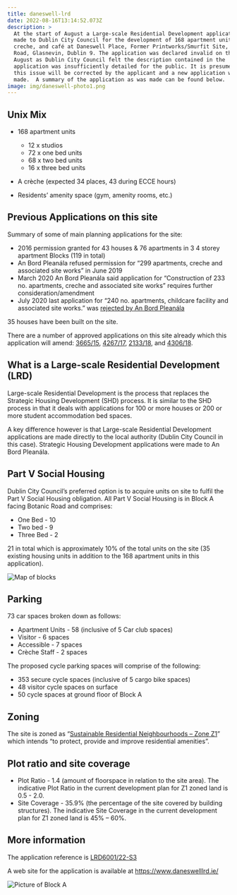 ```yaml
---
title: daneswell-lrd
date: 2022-08-16T13:14:52.073Z
description: >
  At the start of August a Large-scale Residential Development application was
  made to Dublin City Council for the development of 168 apartment units, a
  creche, and café at Daneswell Place, Former Printworks/Smurfit Site, Botanic
  Road, Glasnevin, Dublin 9. The application was declared invalid on the 9th of
  August as Dublin City Council felt the description contained in the
  application was insufficiently detailed for the public. It is presumed that
  this issue will be corrected by the applicant and a new application will be
  made.  A summary of the application as was made can be found below.
image: img/daneswell-photo1.png
---
```

## Unix Mix

* 168 apartment units 

  * 12 x studios
  * 72 x one bed units
  * 68 x two bed units
  * 16 x three bed units
* A crèche (expected 34 places, 43 during ECCE hours)
* Residents’ amenity space (gym, amenity rooms, etc.)

## Previous Applications on this site

Summary of some of main planning applications for the site:

* 2016 permission granted for 43 houses & 76 apartments in 3 4
  storey apartment Blocks (119 in total)
* An Bord Pleanála refused permission for “299 apartments, creche
  and associated site works” in June 2019
* March 2020 An Bord Pleanála said application for “Construction of
  233 no. apartments, creche and associated site works” requires
  further consideration/amendment
* July 2020 last application for “240 no. apartments, childcare
  facility and associated site works.” was [rejected by An Bord Pleanála](https://neasahourigan.com/post/an-bord-plean%C3%A1la-decides-to-reject-planning-application-for-botanic-shd-at-daneswell/)

35 houses have been built on the site.

There are a number of approved applications on this site already which this application will amend: [3665/15](https://planning.agileapplications.ie/dublincity/application-details/112961), [4267/17](https://planning.agileapplications.ie/dublincity/application-details/124432), [2133/18](https://planning.agileapplications.ie/dublincity/application-details/125432), and [4306/18](https://planning.agileapplications.ie/dublincity/application-details/129846).

## What is a Large-scale Residential Development (LRD)

Large-scale Residential Development is the process that replaces the Strategic Housing Development (SHD) process. It is similar to the SHD process in that it deals with applications for 100 or more houses or 200 or more student accommodation bed spaces.

A key difference however is that Large-scale Residential Development applications are made directly to the local authority (Dublin City Council in this case). Strategic Housing Development applications were made to An Bord Pleanála.

## Part V Social Housing

Dublin City Council’s preferred option is to acquire units on site to fulfil the Part V Social Housing obligation. All Part V Social Housing is in Block A facing Botanic Road and comprises:

* One Bed - 10 
* Two bed - 9
* Three Bed - 2

21 in total which is approximately 10% of the total units on the site (35 existing housing units in addition to the 168 apartment units in this application).

![Map of blocks](/img/daneswell-partv.png "Map of blocks")

## Parking

73 car spaces broken down as follows:

* Apartment Units - 58 (inclusive of 5 Car club spaces)
* Visitor - 6 spaces
* Accessible - 7 spaces
* Crèche Staff - 2 spaces

The proposed cycle parking spaces will comprise of the following:

* 353 secure cycle spaces (inclusive of 5 cargo bike spaces)
* 48 visitor cycle spaces on surface
* 50 cycle spaces at ground floor of Block A

## Zoning

The site is zoned as “[Sustainable Residential Neighbourhoods – Zone Z1](https://www.dublincity.ie/dublin-city-development-plan-2016-2022/14-land-use-zoning/148-primary-land-use-zoning-categories/1481-sustainable-residential-neighbourhoods-zone-z1)” which intends “to protect, provide and improve residential amenities”.

## Plot ratio and site coverage

* Plot Ratio - 1.4 (amount of floorspace in relation to the site area). The indicative Plot Ratio in the current development plan for Z1 zoned land is 0.5 - 2.0.
* Site Coverage - 35.9% (the percentage of the site covered by building structures). The indicative Site Coverage in the current development plan for Z1 zoned land is 45% – 60%.

## More information

The application reference is [LRD6001/22-S3](https://planning.agileapplications.ie/dublincity/application-details/151411)

A web site for the application is available at <https://www.daneswelllrd.ie/>



![Picture of Block A](img/daneswell-photo2.png "Picture of Block A")